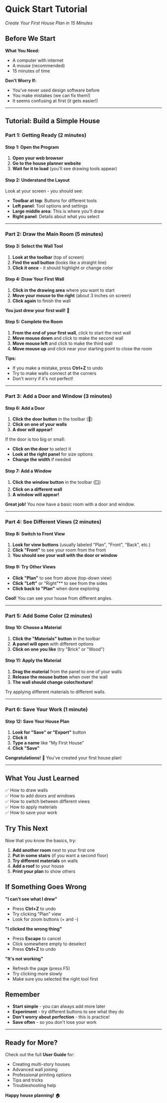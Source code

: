 # Quick Start Tutorial
*Create Your First House Plan in 15 Minutes*

## Before We Start

**What You Need:**
- A computer with internet
- A mouse (recommended)
- 15 minutes of time

**Don't Worry If:**
- You've never used design software before
- You make mistakes (we can fix them!)
- It seems confusing at first (it gets easier!)

---

## Tutorial: Build a Simple House

### Part 1: Getting Ready (2 minutes)

#### Step 1: Open the Program
1. **Open your web browser**
2. **Go to the house planner website**
3. **Wait for it to load** (you'll see drawing tools appear)

#### Step 2: Understand the Layout
Look at your screen - you should see:
- **Toolbar at top**: Buttons for different tools
- **Left panel**: Tool options and settings  
- **Large middle area**: This is where you'll draw
- **Right panel**: Details about what you select

---

### Part 2: Draw the Main Room (5 minutes)

#### Step 3: Select the Wall Tool
1. **Look at the toolbar** (top of screen)
2. **Find the wall button** (looks like a straight line)
3. **Click it once** - it should highlight or change color

#### Step 4: Draw Your First Wall
1. **Click in the drawing area** where you want to start
2. **Move your mouse to the right** (about 3 inches on screen)
3. **Click again** to finish the wall

**You just drew your first wall!** 🎉

#### Step 5: Complete the Room
1. **From the end of your first wall**, click to start the next wall
2. **Move mouse down** and click to make the second wall
3. **Move mouse left** and click to make the third wall  
4. **Move mouse up** and click near your starting point to close the room

**Tips:**
- If you make a mistake, press **Ctrl+Z** to undo
- Try to make walls connect at the corners
- Don't worry if it's not perfect!

---

### Part 3: Add a Door and Window (3 minutes)

#### Step 6: Add a Door
1. **Click the door button** in the toolbar (🚪)
2. **Click on one of your walls** 
3. **A door will appear!**

If the door is too big or small:
- **Click on the door** to select it
- **Look at the right panel** for size options
- **Change the width** if needed

#### Step 7: Add a Window
1. **Click the window button** in the toolbar (🪟)
2. **Click on a different wall**
3. **A window will appear!**

**Great job!** You now have a basic room with a door and window.

---

### Part 4: See Different Views (2 minutes)

#### Step 8: Switch to Front View
1. **Look for view buttons** (usually labeled "Plan", "Front", "Back", etc.)
2. **Click "Front"** to see your room from the front
3. **You should see your wall with the door or window**

#### Step 9: Try Other Views
- **Click "Plan"** to see from above (top-down view)
- **Click "Left"** or "Right"** to see from the sides
- **Click back to "Plan"** when done exploring

**Cool!** You can see your house from different angles.

---

### Part 5: Add Some Color (2 minutes)

#### Step 10: Choose a Material
1. **Click the "Materials" button** in the toolbar
2. **A panel will open** with different options
3. **Click on one you like** (try "Brick" or "Wood")

#### Step 11: Apply the Material
1. **Drag the material** from the panel to one of your walls
2. **Release the mouse button** when over the wall
3. **The wall should change color/texture!**

Try applying different materials to different walls.

---

### Part 6: Save Your Work (1 minute)

#### Step 12: Save Your House Plan
1. **Look for "Save" or "Export"** button
2. **Click it**
3. **Type a name** like "My First House"
4. **Click "Save"**

**Congratulations!** 🎉 You've created your first house plan!

---

## What You Just Learned

✅ How to draw walls  
✅ How to add doors and windows  
✅ How to switch between different views  
✅ How to apply materials  
✅ How to save your work  

## Try This Next

Now that you know the basics, try:

1. **Add another room** next to your first one
2. **Put in some stairs** (if you want a second floor)
3. **Try different materials** on walls
4. **Add a roof** to your house
5. **Print your plan** to show others

## If Something Goes Wrong

**"I can't see what I drew"**
- Press **Ctrl+Z** to undo
- Try clicking "Plan" view
- Look for zoom buttons (+ and -)

**"I clicked the wrong thing"**
- Press **Escape** to cancel
- Click somewhere empty to deselect
- Press **Ctrl+Z** to undo

**"It's not working"**
- Refresh the page (press F5)
- Try clicking more slowly
- Make sure you selected the right tool first

## Remember

- **Start simple** - you can always add more later
- **Experiment** - try different buttons to see what they do
- **Don't worry about perfection** - this is practice!
- **Save often** - so you don't lose your work

---

## Ready for More?

Check out the full **User Guide** for:
- Creating multi-story houses
- Advanced wall joining
- Professional printing options
- Tips and tricks
- Troubleshooting help

**Happy house planning!** 🏠